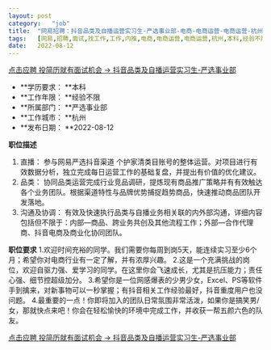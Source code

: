 ```yaml
---
layout:	post
category:	"job"
title:	"网易招聘：抖音品类及自播运营实习生-严选事业部-电商-电商运营-电商运营-杭州本科经验不限"
tags:	[网易,招聘,面试,找工作,工作,内推,电商,电商运营,电商运营,杭州,本科,经验不限]
date:	2022-08-12
---
```


[点击应聘 投简历就有面试机会 -> 抖音品类及自播运营实习生-严选事业部](http://mobile.bole.netease.com/bole/boleDetail?id=42112&employeeId=346f03c3cda5f04c&key=all)



- **学历要求： **本科
- **工作年限： **经验不限
- **所属部门： **严选事业部
- **工作城市： **杭州
- **发布日期： **2022-08-12



**职位描述**
1. 直播：
参与网易严选抖音渠道 个护家清类目账号的整体运营。对项目进行有效数据分析，独立完成每日运营工作的基础复盘，并提出有价值的优化建议。
2. 品类：
协同品类运营完成行业竞品调研，提炼现有商品推广策略并有有效触达各个业务团队。根据渠道特性与品牌优势捕捉趋势商品，快速推动商品团队开发落地。
3. 沟通及协调：
有效及快速执行品类与自播业务相关联的内外部沟通，详细内容包括但不限于：内部—商品、跨业务共创及其他流程工作；外部—合作代理商、抖音电商及商业化协同团队。




**职位要求**
1.欢迎时间充裕的同学。我们需要你每周到岗5天，能连续实习至少6个月；希望你对电商行业有一定了解，并有浓厚兴趣。
2.这是一个充满挑战的岗位，欢迎自驱力强、爱学习的同学。在这里你会飞速成长，尤其是抗压能力；责任心强、细节控超级加分。 
3.希望你是一位网感爆表的少男少女，Excel、PS等软件手到擒来，对新事物可以一秒掌握；有抖音相关工作经验最好，抖音重度用户也没问题。
4.最重要的一点！你即将加入的团队日常氛围非常活泼，如果你是搞笑男/女，那就快点来吧！你会在轻松愉快的环境中完成工作，并收获一帮五颜六色的队友。



[点击应聘 投简历就有面试机会 -> 抖音品类及自播运营实习生-严选事业部](http://mobile.bole.netease.com/bole/boleDetail?id=42112&employeeId=346f03c3cda5f04c&key=all)